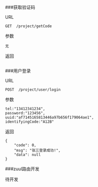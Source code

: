 ###获取验证码

URL
```
GET  /project/getCode
```

参数
```
无
```

返回
```
```

###用户登录

URL
```
POST  /project/user/login
```

参数
```
tel:"13412341234",
password:"123456",
uuid:"af7145165813446a97b656f179064ae1",
identifyingCode:"A12B"

```

返回
```
{
	"code": 0,
	"msg": "张三登录成功!",
	"data": null
}	
```

###zuul路由开发

待开发
```
```
